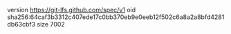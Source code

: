 version https://git-lfs.github.com/spec/v1
oid sha256:64caf3b3312c407ede17c0bb370eb9e0eeb12f502c6a8a2a8bfd4281db63cbf3
size 7002
